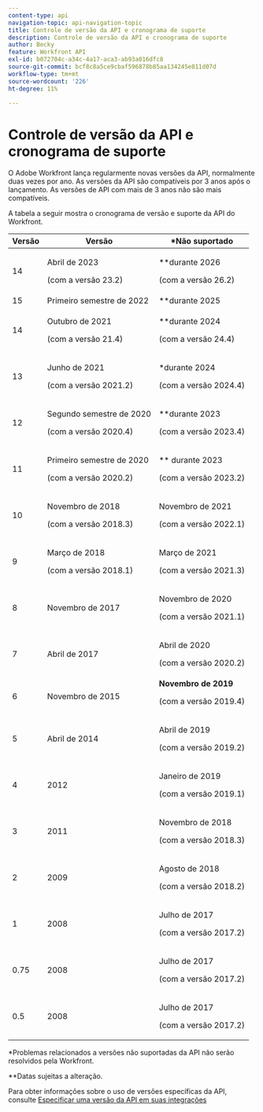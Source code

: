 ```yaml
---
content-type: api
navigation-topic: api-navigation-topic
title: Controle de versão da API e cronograma de suporte
description: Controle de versão da API e cronograma de suporte
author: Becky
feature: Workfront API
exl-id: b072704c-a34c-4a17-aca3-ab93a016dfc8
source-git-commit: bcf8c8a5ce9cbaf596878b85aa134245e811d07d
workflow-type: tm+mt
source-wordcount: '226'
ht-degree: 11%

---
```


# Controle de versão da API e cronograma de suporte



O Adobe Workfront lança regularmente novas versões da API, normalmente duas vezes por ano. As versões da API são compatíveis por 3 anos após o lançamento. As versões de API com mais de 3 anos não são mais compatíveis.

A tabela a seguir mostra o cronograma de versão e suporte da API do Workfront.

<table style="table-layout:auto"> 
 <col> 
 <col> 
 <col> 
 <thead> 
  <tr> 
   <th><strong>Versão</strong> </th> 
   <th><strong>Versão</strong> </th> 
   <th><strong>*Não suportado</strong> </th> 
  </tr> 
 </thead> 
 <tbody> 
   <td>14</td> 
   <td> <p>Abril de 2023</p> <p>(com a versão 23.2)</p> </td> 
   <td> <p>**durante 2026</p> <p>(com a versão 26.2)</p> </td> 
  </tr> 
  <tr> 
   <td>15</td> 
   <td>Primeiro semestre de 2022</td> 
   <td>**durante 2025</td> 
  </tr> 
  <tr> 
   <td>14</td> 
   <td> <p>Outubro de 2021</p> <p>(com a versão 21.4)</p> </td> 
   <td> <p>**durante 2024</p> <p>(com a versão 24.4)</p> </td> 
  </tr> 
  <tr> 
   <td>13</td> 
   <td> <p>Junho de 2021</p> <p>(com a versão 2021.2)</p> </td> 
   <td> <p>*durante 2024</p> <p>(com a versão 2024.4)</p> </td> 
  </tr> 
  <tr> 
   <td>12</td> 
   <td> <p>Segundo semestre de 2020</p> <p>(com a versão 2020.4)</p> </td> 
   <td> <p>**durante 2023</p> <p>(com a versão 2023.4)</p> </td> 
  </tr> 
  <tr> 
   <td>11</td> 
   <td> <p>Primeiro semestre de 2020</p> <p>(com a versão 2020.2)</p> </td> 
   <td> <p>** durante 2023</p> <p>(com a versão 2023.2)</p> </td> 
  </tr> 
  <tr> 
   <td>10</td> 
   <td> <p>Novembro de 2018</p> <p>(com a versão 2018.3)</p> </td> 
   <td> <p>Novembro de 2021</p> <p>(com a versão 2022.1)</p> </td> 
  </tr> 
  <tr> 
   <td>9</td> 
   <td> <p>Março de 2018</p> <p>(com a versão 2018.1)</p> </td> 
   <td> <p>Março de 2021</p> <p>(com a versão 2021.3)</p> </td> 
  </tr> 
  <tr> 
   <td>8</td> 
   <td>Novembro de 2017</td> 
   <td> <p>Novembro de 2020</p> <p>(com a versão 2021.1)</p> </td> 
  </tr> 
  <tr> 
   <td>7</td> 
   <td>Abril de 2017</td> 
   <td> <p>Abril de 2020</p> <p>(com a versão 2020.2)</p> </td> 
  </tr> 
  <tr> 
   <td>6</td> 
   <td>Novembro de 2015</td> 
   <td><strong>Novembro de 2019</strong> <p>(com a versão 2019.4)</p> </td> 
  </tr> 
  <tr> 
   <td>5</td> 
   <td>Abril de 2014</td> 
   <td> <p>Abril de 2019</p> <p>(com a versão 2019.2)</p> </td> 
  </tr> 
  <tr> 
   <td>4</td> 
   <td>2012</td> 
   <td> <p>Janeiro de 2019</p> <p>(com a versão 2019.1)</p> </td> 
  </tr> 
  <tr> 
   <td>3</td> 
   <td>2011</td> 
   <td> <p>Novembro de 2018</p> <p>(com a versão 2018.3)</p> </td> 
  </tr> 
  <tr> 
   <td>2</td> 
   <td>2009</td> 
   <td> <p>Agosto de 2018</p> <p>(com a versão 2018.2)</p> </td> 
  </tr> 
  <tr> 
   <td>1</td> 
   <td>2008</td> 
   <td> <p>Julho de 2017</p> <p>(com a versão 2017.2)</p> </td> 
  </tr> 
  <tr> 
   <td>0.75</td> 
   <td>2008</td> 
   <td> <p>Julho de 2017</p> <p>(com a versão 2017.2)</p> </td> 
  </tr> 
  <tr> 
   <td>0.5</td> 
   <td>2008</td> 
   <td> <p>Julho de 2017</p> <p>(com a versão 2017.2)</p> </td> 
  </tr> 
 </tbody> 
</table>

&#42;Problemas relacionados a versões não suportadas da API não serão resolvidos pela Workfront.

&#42;&#42;Datas sujeitas a alteração.

Para obter informações sobre o uso de versões específicas da API, consulte [Especificar uma versão da API em suas integrações](../../wf-api/api/specify-api-version-integrations.md)

